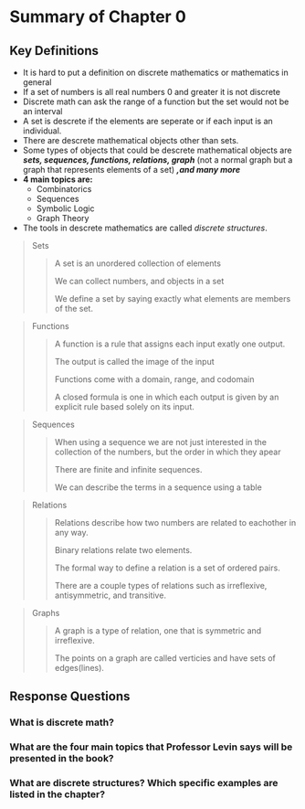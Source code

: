 # Summary of Chapter 0
## Key Definitions
- It is hard to put a definition on discrete mathematics or mathematics in general
- If a set of numbers is all real numbers 0 and greater it is not discrete
- Discrete math can ask the range of a function but the set would not be an interval
- A set is descrete if the elements are seperate or if each input is an individual.
- There are descrete mathematical objects other than sets.
- Some types of objects that could be descrete mathematical objects are ***sets, sequences, functions, relations, graph*** (not a normal graph but a graph that represents elements of a set) ***,and many more***
- **4 main topics are:**
    - Combinatorics
    - Sequences
    - Symbolic Logic
    - Graph Theory
- The tools in descrete mathematics are called *discrete structures*.

> Sets
>> A set is an unordered collection of elements
>> 
>> We can collect numbers, and objects in a set
>> 
>> We define a set by saying exactly what elements are members of the set.
>

> Functions
>> A function is a rule that assigns each input exatly one output.
>> 
>> The output is called the image of the input
>> 
>> Functions come with a domain, range, and codomain
>> 
>> A closed formula is one in which each output is given by an explicit rule based solely on its input.
>

> Sequences
>> When using a sequence we are not just interested in the collection of the numbers, but the order in which they apear
>> 
>> There are finite and infinite sequences.
>> 
>> We can describe the terms in a sequence using a table
>

> Relations
>> Relations describe how two numbers are related to eachother in any way.
>> 
>> Binary relations relate two elements.
>> 
>> The formal way to define a relation is a set of ordered pairs.
>>
>> There are a couple types of relations such as irreflexive, antisymmetric, and transitive.
>

> Graphs
>> A graph is a type of relation, one that is symmetric and irreflexive.
>> 
>> The points on a graph are called verticies and have sets of edges(lines).
>> 
>

## Response Questions


### What is discrete math?


### What are the four main topics that Professor Levin says will be presented in the book?


### What are discrete structures? Which specific examples are listed in the chapter?

